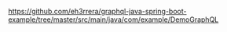 https://github.com/eh3rrera/graphql-java-spring-boot-example/tree/master/src/main/java/com/example/DemoGraphQL
